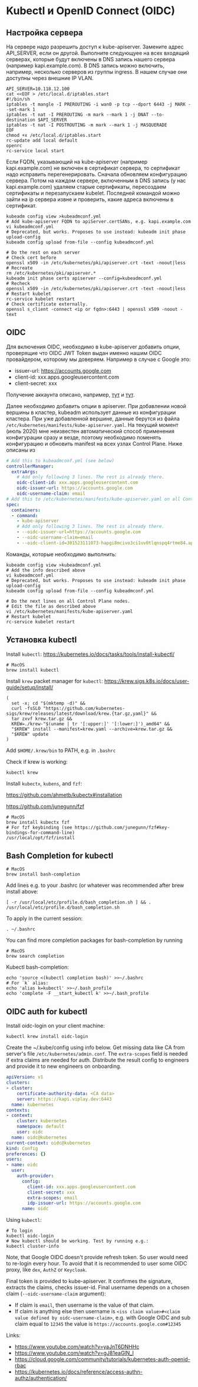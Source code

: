 # Kubectl и OpenID Connect (OIDC)

## Настройка сервера

На сервере надо разрешить доступ к kube-apiserver. Замените адрес API_SERVER, если он другой. Выполните следующуее
на всех входящий серверах, которые будут включены в DNS запись нашего сервера (например kapi.example.com). В DNS запись
можно включить, например, несколько серверов из группы ingress. В нашем случае они доступны через внешние IP VLAN. 

```shell script
API_SERVER=10.118.12.100
cat <<EOF > /etc/local.d/iptables.start
#!/bin/sh
iptables -t mangle -I PREROUTING -i wan0 -p tcp --dport 6443 -j MARK --set-mark 1
iptables -t nat -I PREROUTING -m mark --mark 1 -j DNAT --to-destination $API_SERVER
iptables -t nat -I POSTROUTING -m mark --mark 1 -j MASQUERADE
EOF
chmod +x /etc/local.d/iptables.start
rc-update add local default
openrc
rc-service local start
```

Если FQDN, указывающий на kube-apiserver (например kapi.example.com) не включен в сертификат сервера, то сертификат надо
исправить перегенерировать. Сначала обновляем конфигурацию сервера. Потом на каждом сервере, включенным в DNS запись
(у нас kapi.example.com) удаляем старые сертификаты, пересоздаем сертификаты и перезапускаем kubelet. Последней командой
можно зайти на ip сервера извне и проверить, какие адреса включены в сертификат.

```shell script
kubeadm config view >kubeadmconf.yml
# Add kube-apiserver FQDN to apiServer.certSANs, e.g. kapi.example.com
vi kubeadmconf.yml
# Deprecated, but works. Proposes to use instead: kubeadm init phase upload-config
kubeadm config upload from-file --config kubeadmconf.yml

# Do the rest on each server  
# Check cert before
openssl x509 -in /etc/kubernetes/pki/apiserver.crt -text -noout|less
# Recreate
rm /etc/kubernetes/pki/apiserver.*
kubeadm init phase certs apiserver --config=kubeadmconf.yml
# Recheck
openssl x509 -in /etc/kubernetes/pki/apiserver.crt -text -noout|less
# Restart kubelet
rc-service kubelet restart
# Check certificate externally.
openssl s_client -connect <ip or fqdn>:6443 | openssl x509 -noout -text
```

## OIDC

Для включения OIDC, необходимо в kube-apiserver добавить опции, проверящие что OIDC JWT Token выдан именно нашим
OIDC провайдером, которому мы доверяем. Например в случае с Google это:
- issuer-url: https://accounts.google.com
- client-id: xxx.apps.googleusercontent.com
- client-secret: xxx

Получение аккаунта описано, например, [тут](https://medium.com/@hbceylan/deep-dive-kubernetes-single-sign-on-sso-with-openid-connection-via-g-suite-a4f01bd4a48f)
и [тут](https://cloud.google.com/community/tutorials/kubernetes-auth-openid-rbac).

Далее необходимо добавить опции в apiserver. При добавлении новой вершины в кластер, kubeadm использует данные из
конфигурации кластера. При уже добавленной вершине, данные берутся из файла `/etc/kubernetes/manifests/kube-apiserver.yaml`.
На текущий момент (июль 2020) мне неизвестен автоматический способ применения конфигурации сразу и везде, поэтому 
необходимо поменять конфигурацию и обновить manifest на всех узлах Control Plane. Ниже описаны из

```yaml
# Add this to kubeadmconf.yml (see below)
controllerManager:
  extraArgs:
    # Add only following 3 lines. The rest is already there.
    oidc-client-id: xxx.apps.googleusercontent.com
    oidc-issuer-url: https://accounts.google.com
    oidc-username-claim: email
# Add this to /etc/kubernetes/manifests/kube-apiserver.yaml on all Control Plane nodes
spec:
  containers:
  - command:
    - kube-apiserver
    # Add only following 3 lines. The rest is already there.
    - --oidc-issuer-url=https://accounts.google.com
    - --oidc-username-claim=email
    - --oidc-client-id=301523111073-hapgi8mcivo3ci1uv0tlqnspq4rtme84.apps.googleusercontent.com
```

Команды, которые необходимо выполнить:

```shell script
kubeadm config view >kubeadmconf.yml
# Add the info described above
vi kubeadmconf.yml
# Deprecated, but works. Proposes to use instead: kubeadm init phase upload-config
kubeadm config upload from-file --config kubeadmconf.yml

# Do the next lines on all Control Plane nodes.
# Edit the file as described above
vi /etc/kubernetes/manifests/kube-apiserver.yaml
# Restart kubelet
rc-service kubelet restart
```

## Установка kubectl

Install `kubectl`: https://kubernetes.io/docs/tasks/tools/install-kubectl/

```shell script
# MacOS
brew install kubectl
```

Install `krew` packet manager for `kubectl`: https://krew.sigs.k8s.io/docs/user-guide/setup/install/

```shell script
(
  set -x; cd "$(mktemp -d)" &&
  curl -fsSLO "https://github.com/kubernetes-sigs/krew/releases/latest/download/krew.{tar.gz,yaml}" &&
  tar zxvf krew.tar.gz &&
  KREW=./krew-"$(uname | tr '[:upper:]' '[:lower:]')_amd64" &&
  "$KREW" install --manifest=krew.yaml --archive=krew.tar.gz &&
  "$KREW" update
)
```

Add `$HOME/.krew/bin` to PATH, e.g. in `.bashrc`

Check if krew is working:

```shell script
kubectl krew
```

Install `kubectx`, `kubens`, and `fzf`:

https://github.com/ahmetb/kubectx#installation

https://github.com/junegunn/fzf
```shell script
# MacOS
brew install kubectx fzf
# For fzf keybinding (see https://github.com/junegunn/fzf#key-bindings-for-command-line)
/usr/local/opt/fzf/install
```

## Bash Completion for kubectl

```shell script
# MacOS
brew install bash-completion
```

Add lines e.g. to your .bashrc (or whatever was recommended after brew install above:

```shell script
[ -r /usr/local/etc/profile.d/bash_completion.sh ] && . /usr/local/etc/profile.d/bash_completion.sh
```

To apply in the current session:
```shell script
. ~/.bashrc
```

You can find more completion packages for bash-completion by running

```shell script
# MacOS
brew search completion
```

Kubectl bash-completion:
```shell script
echo 'source <(kubectl completion bash)' >>~/.bashrc
# For `k` alias:
echo 'alias k=kubectl' >>~/.bash_profile
echo 'complete -F __start_kubectl k' >>~/.bash_profile
```

## OIDC auth for kubectl

Install oidc-login on your client machine:

```shell script
kubectl krew install oidc-login
```

Create the ~/.kube/config using info below. Get missing data like CA from server's file `/etc/kubernetes/admin.conf`.
The `extra-scopes` field is needed if extra claims are needed for auth. Distribute the result config to engineers and
provide it to new engineers on onboarding.

```yaml
apiVersion: v1
clusters:
- cluster:
    certificate-authority-data: <CA data>
    server: https://kapi.viplay.dev:6443
  name: kubernetes
contexts:
- context:
    cluster: kubernetes
    namespace: default
    user: oidc
  name: oidc@kubernetes
current-context: oidc@kubernetes
kind: Config
preferences: {}
users:
- name: oidc
  user:
    auth-provider:
      config:
        client-id: xxx.apps.googleusercontent.com
        client-secret: xxx
        extra-scopes: email
        idp-issuer-url: https://accounts.google.com
      name: oidc
```

Using `kubectl`:

```shell script
# To login
kubectl oidc-login
# Now kubectl should be working. Test by running e.g.:
kubectl cluster-info
```

Note, that Google OIDC doesn't provide refresh token. So user would need to re-login every hour. To avoid that it is
recommended to user some OIDC proxy, like `dex`, `AuthZ` or `Keycloak`.

Final token is provided to kube-apiserver. It confirmes the signature, extracts the claims, checks issuer-id. Final
username depends on a chosen claim (`--oidc-username-claim` argument):
- If claim is `email`, then username is the value of that claim.
- If claim is anything else then username is `<iss claim value>#<claim value defined by oidc-username-claim>`, e.g.
with Google OIDC and sub claim equal to `12345` the value is `https://accounts.google.com#12345`

Links:
- https://www.youtube.com/watch?v=yaJnT6DNHHc
- https://www.youtube.com/watch?v=gJ81eaGlN_I
- https://cloud.google.com/community/tutorials/kubernetes-auth-openid-rbac
- https://kubernetes.io/docs/reference/access-authn-authz/authentication/
